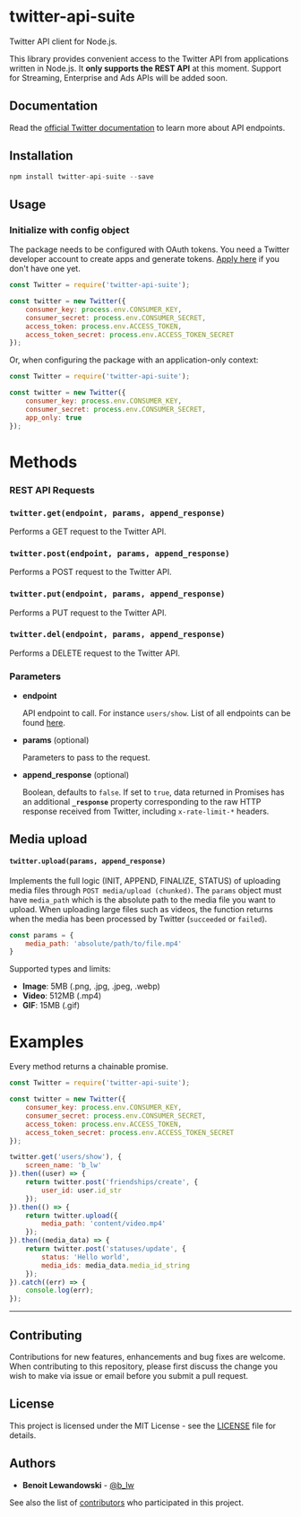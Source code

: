 # twitter-api-suite

Twitter API client for Node.js.

This library provides convenient access to the Twitter API from applications written in Node.js.
It **only supports the REST API** at this moment. Support for Streaming, Enterprise and Ads APIs will be added soon.


## Documentation

Read the [official Twitter documentation](https://developer.twitter.com/en/docs) to learn more about API endpoints.


## Installation

```javascript
npm install twitter-api-suite --save
```

## Usage

### Initialize with config object

The package needs to be configured with OAuth tokens.
You need a Twitter developer account to create apps and generate tokens.
[Apply here](https://developer.twitter.com/en/apply-for-access) if you don't have one yet.

```javascript
const Twitter = require('twitter-api-suite');

const twitter = new Twitter({
    consumer_key: process.env.CONSUMER_KEY,
    consumer_secret: process.env.CONSUMER_SECRET,
    access_token: process.env.ACCESS_TOKEN,
    access_token_secret: process.env.ACCESS_TOKEN_SECRET
});
```

Or, when configuring the package with an application-only context:

```javascript
const Twitter = require('twitter-api-suite');

const twitter = new Twitter({
    consumer_key: process.env.CONSUMER_KEY,
    consumer_secret: process.env.CONSUMER_SECRET,
    app_only: true
});
```

# Methods


### REST API Requests

### `twitter.get(endpoint, params, append_response)`

  Performs a GET request to the Twitter API.

### `twitter.post(endpoint, params, append_response)`

  Performs a POST request to the Twitter API.

### `twitter.put(endpoint, params, append_response)`

  Performs a PUT request to the Twitter API.

### `twitter.del(endpoint, params, append_response)`

  Performs a DELETE request to the Twitter API.


### Parameters

* **endpoint**

  API endpoint to call. For instance `users/show`. List of all endpoints can be found [here](https://developer.twitter.com/en/docs/api-reference-index).



* **params** (optional)

  Parameters to pass to the request.



* **append_response** (optional)

  Boolean, defaults to `false`. If set to `true`, data returned in Promises has an additional **`_response`** property corresponding to the raw HTTP response received from Twitter, including `x-rate-limit-*` headers.


## Media upload


#### `twitter.upload(params, append_response)`

Implements the full logic (INIT, APPEND, FINALIZE, STATUS) of uploading media files through `POST media/upload (chunked)`. The `params` object must have `media_path` which is the absolute path to the media file you want to upload. When uploading large files such as videos, the function returns when the media has been processed by Twitter (`succeeded` or `failed`).

```javascript
const params = {
    media_path: 'absolute/path/to/file.mp4'
}
```

Supported types and limits:
* **Image**: 5MB (.png, .jpg, .jpeg, .webp)
* **Video**: 512MB (.mp4)
* **GIF**: 15MB (.gif)


# Examples

Every method returns a chainable promise.

```javascript
const Twitter = require('twitter-api-suite');

const twitter = new Twitter({
    consumer_key: process.env.CONSUMER_KEY,
    consumer_secret: process.env.CONSUMER_SECRET,
    access_token: process.env.ACCESS_TOKEN,
    access_token_secret: process.env.ACCESS_TOKEN_SECRET
});

twitter.get('users/show'), {
    screen_name: 'b_lw'
}).then((user) => {
    return twitter.post('friendships/create', {
        user_id: user.id_str
    });
}).then(() => {
    return twitter.upload({
        media_path: 'content/video.mp4'
    });
}).then((media_data) => {
    return twitter.post('statuses/update', {
        status: 'Hello world',
        media_ids: media_data.media_id_string
    });
}).catch((err) => {
    console.log(err);
});
```

-------



## Contributing

Contributions for new features, enhancements and bug fixes are welcome. When contributing to this repository, please first discuss the change you wish to make via issue or email before you submit a pull request.

## License

This project is licensed under the MIT License - see the [LICENSE](LICENSE.md) file for details.

## Authors

* **Benoit Lewandowski** - [@b_lw](https://twitter.com/b_lw)

See also the list of [contributors](https://github.com/blw7/twitter-api-suite/contributors) who participated in this project.